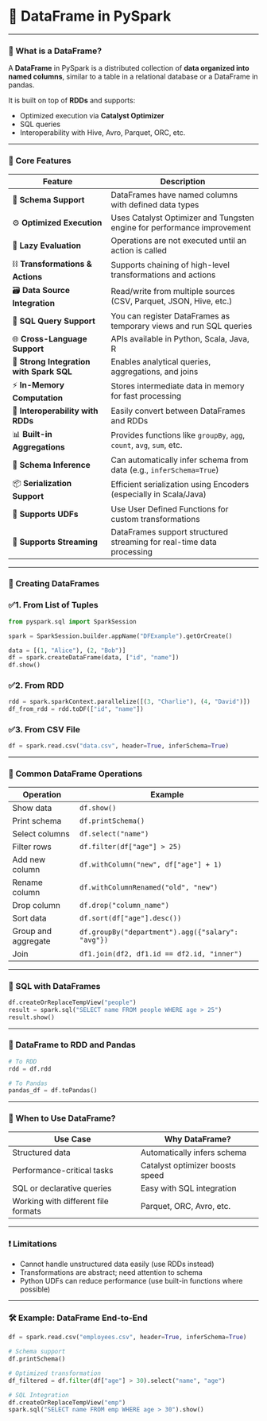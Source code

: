 # 🧾 DataFrame in PySpark

---
### 📘 What is a DataFrame?

A **DataFrame** in PySpark is a distributed collection of **data organized into named columns**, similar to a table in a relational database or a DataFrame in pandas.

It is built on top of **RDDs** and supports:
- Optimized execution via **Catalyst Optimizer**
- SQL queries
- Interoperability with Hive, Avro, Parquet, ORC, etc.

---

### 🧩 Core Features

| Feature                    | Description                                                                 |
|----------------------------|-----------------------------------------------------------------------------|
| 📐 **Schema Support**       | DataFrames have named columns with defined data types                       |
| ⚙️ **Optimized Execution**   | Uses Catalyst Optimizer and Tungsten engine for performance improvement     |
| 🧠 **Lazy Evaluation**       | Operations are not executed until an action is called                        |
| ⛓️ **Transformations & Actions** | Supports chaining of high-level transformations and actions          |
| 🗃️ **Data Source Integration**| Read/write from multiple sources (CSV, Parquet, JSON, Hive, etc.)         |
| 🧾 **SQL Query Support**     | You can register DataFrames as temporary views and run SQL queries          |
| 🌐 **Cross-Language Support**| APIs available in Python, Scala, Java, R                                    |
| 🧪 **Strong Integration with Spark SQL** | Enables analytical queries, aggregations, and joins                |
| ⚡ **In-Memory Computation** | Stores intermediate data in memory for fast processing                      |
| 🔁 **Interoperability with RDDs**| Easily convert between DataFrames and RDDs                             |
| 📊 **Built-in Aggregations** | Provides functions like `groupBy`, `agg`, `count`, `avg`, `sum`, etc.       |
| 🧼 **Schema Inference**      | Can automatically infer schema from data (e.g., `inferSchema=True`)         |
| 📦 **Serialization Support** | Efficient serialization using Encoders (especially in Scala/Java)          |
| 📄 **Supports UDFs**         | Use User Defined Functions for custom transformations                      |
| 🔄 **Supports Streaming**    | DataFrames support structured streaming for real-time data processing       |

---

### 🧱 Creating DataFrames

### ✅1. From List of Tuples

```python
from pyspark.sql import SparkSession

spark = SparkSession.builder.appName("DFExample").getOrCreate()

data = [(1, "Alice"), (2, "Bob")]
df = spark.createDataFrame(data, ["id", "name"])
df.show()
````

### ✅2. From RDD

```python
rdd = spark.sparkContext.parallelize([(3, "Charlie"), (4, "David")])
df_from_rdd = rdd.toDF(["id", "name"])
```

### ✅3. From CSV File

```python
df = spark.read.csv("data.csv", header=True, inferSchema=True)
```

---

### 🔄 Common DataFrame Operations

| Operation           | Example                                           |
| ------------------- | ------------------------------------------------- |
| Show data           | `df.show()`                                       |
| Print schema        | `df.printSchema()`                                |
| Select columns      | `df.select("name")`                               |
| Filter rows         | `df.filter(df["age"] > 25)`                       |
| Add new column      | `df.withColumn("new", df["age"] + 1)`             |
| Rename column       | `df.withColumnRenamed("old", "new")`              |
| Drop column         | `df.drop("column_name")`                          |
| Sort data           | `df.sort(df["age"].desc())`                       |
| Group and aggregate | `df.groupBy("department").agg({"salary": "avg"})` |
| Join                | `df1.join(df2, df1.id == df2.id, "inner")`        |

---

### 🧪 SQL with DataFrames

```python
df.createOrReplaceTempView("people")
result = spark.sql("SELECT name FROM people WHERE age > 25")
result.show()
```

---

### 🔄 DataFrame to RDD and Pandas

```python
# To RDD
rdd = df.rdd

# To Pandas
pandas_df = df.toPandas()
```

---

### 🧠 When to Use DataFrame?

| Use Case                            | Why DataFrame?                  |
| ----------------------------------- | ------------------------------- |
| Structured data                     | Automatically infers schema     |
| Performance-critical tasks          | Catalyst optimizer boosts speed |
| SQL or declarative queries          | Easy with SQL integration       |
| Working with different file formats | Parquet, ORC, Avro, etc.        |

---

### ❗ Limitations

* Cannot handle unstructured data easily (use RDDs instead)
* Transformations are abstract; need attention to schema
* Python UDFs can reduce performance (use built-in functions where possible)

---

### 🛠️ Example: DataFrame End-to-End

```python
df = spark.read.csv("employees.csv", header=True, inferSchema=True)

# Schema support
df.printSchema()

# Optimized transformation
df_filtered = df.filter(df["age"] > 30).select("name", "age")

# SQL Integration
df.createOrReplaceTempView("emp")
spark.sql("SELECT name FROM emp WHERE age > 30").show()
```


